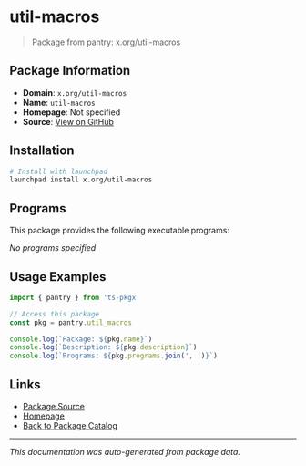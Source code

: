# util-macros

> Package from pantry: x.org/util-macros

## Package Information

- **Domain**: `x.org/util-macros`
- **Name**: `util-macros`
- **Homepage**: Not specified
- **Source**: [View on GitHub](https://github.com/pkgxdev/pantry/tree/main/projects/x.org/util-macros/package.yml)

## Installation

```bash
# Install with launchpad
launchpad install x.org/util-macros
```

## Programs

This package provides the following executable programs:

*No programs specified*

## Usage Examples

```typescript
import { pantry } from 'ts-pkgx'

// Access this package
const pkg = pantry.util_macros

console.log(`Package: ${pkg.name}`)
console.log(`Description: ${pkg.description}`)
console.log(`Programs: ${pkg.programs.join(', ')}`)
```

## Links

- [Package Source](https://github.com/pkgxdev/pantry/tree/main/projects/x.org/util-macros/package.yml)
- [Homepage](#)
- [Back to Package Catalog](../package-catalog.md)

---

*This documentation was auto-generated from package data.*

